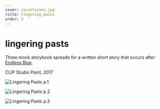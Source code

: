 ```yaml
---
cover: /assets/aoi.jpg
title: lingering pasts
order: 2
---
```

# lingering pasts

Three mock storybook spreads for a written short story that occurs after [Endless Blue](https://karen-ye.com/portfolio/endless-blue/).

CLIP Studio Paint, 2017

![Lingering Pasts p.1](https://mir-s3-cdn-cf.behance.net/project_modules/max_1200/eee54862416993.5a8f58c60a155.jpg)

![Lingering Pasts p.2](https://mir-s3-cdn-cf.behance.net/project_modules/max_1200/c2693462416993.5a8f58c609d8a.jpg)

![Lingering Pasts p.3](https://mir-s3-cdn-cf.behance.net/project_modules/max_1200/d5a22862416993.5a8f58c609885.jpg)
